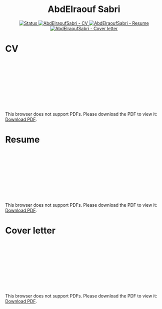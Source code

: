 <div align="center">
<h1>AbdElraouf Sabri</h1>
</div>

<div align="center">
  <a href="https://app.circleci.com/pipelines/github/AbdElraoufSabri/CV">
    <img alt="Status" src="https://img.shields.io/circleci/build/github/AbdElraoufSabri/CV?style=flat-square" />
  </a>
  <a href="https://github.com/AbdElraoufSabri/CV/releases/latest/download/cv.pdf">
    <img alt="AbdElraoufSabri - CV" src="https://img.shields.io/badge/cv-pdf-green.svg?style=flat-square&logo=adobe" />
  </a>
  <a href="https://github.com/AbdElraoufSabri/CV/releases/latest/download/resume.pdf">
    <img alt="AbdElraoufSabri - Resume" src="https://img.shields.io/badge/resume-pdf-green.svg?style=flat-square&logo=adobe" />
  </a>
  <a href="https://github.com/AbdElraoufSabri/CV/releases/latest/download/coverletter.pdf">
    <img alt="AbdElraoufSabri - Cover letter" src="https://img.shields.io/badge/coverletter-pdf-green.svg?style=flat-square&logo=adobe" />
  </a>
</div>

# CV
<object data="https://github.com/AbdElraoufSabri/CV/releases/latest/download/cv.pdf" type="application/pdf" width="700px" height="700px">
    <embed src="https://github.com/AbdElraoufSabri/CV/releases/latest/download/cv.pdf">
        <p>This browser does not support PDFs. Please download the PDF to view it: <a href="https://github.com/AbdElraoufSabri/CV/releases/latest/download/cv.pdf">Download PDF</a>.</p>
    </embed>
</object>

# Resume
<object data="https://github.com/AbdElraoufSabri/CV/releases/latest/download/resume.pdf" type="application/pdf" width="700px" height="700px">
    <embed src="https://github.com/AbdElraoufSabri/CV/releases/latest/download/resume.pdf">
        <p>This browser does not support PDFs. Please download the PDF to view it: <a href="https://github.com/AbdElraoufSabri/CV/releases/latest/download/resume.pdf">Download PDF</a>.</p>
    </embed>
</object>

# Cover letter
<object data="https://github.com/AbdElraoufSabri/CV/releases/latest/download/coverletter.pdf" type="application/pdf" width="700px" height="700px">
    <embed src="https://github.com/AbdElraoufSabri/CV/releases/latest/download/coverletter.pdf">
        <p>This browser does not support PDFs. Please download the PDF to view it: <a href="https://github.com/AbdElraoufSabri/CV/releases/latest/download/coverletter.pdf">Download PDF</a>.</p>
    </embed>
</object>
